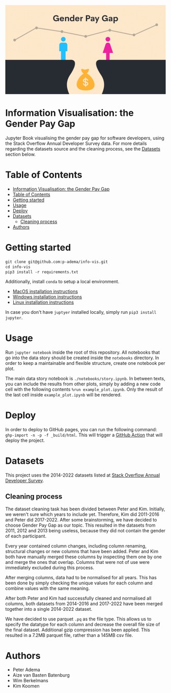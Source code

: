 ![gender pay gap banner](./banner.png?)

# Information Visualisation: the Gender Pay Gap

Jupyter Book visualising the gender pay gap for software developers,
using the Stack Overflow Annual Developer Survey data. For more details
regarding the datasets source and the cleaning process, see the
[Datasets](#datasets) section below.

# Table of Contents

- [Information Visualisation: the Gender Pay Gap](#information-visualisation-the-gender-pay-gap)
- [Table of Contents](#table-of-contents)
- [Getting started](#getting-started)
- [Usage](#usage)
- [Deploy](#deploy)
- [Datasets](#datasets)
  * [Cleaning process](#cleaning-process)
- [Authors](#authors)

# Getting started

```
git clone git@github.com:p-adema/info-vis.git
cd info-vis
pip3 install -r requirements.txt
```

Additionally, install `conda` to setup a local environment.
- [MacOS installation instructions](https://docs.conda.io/projects/conda/en/latest/user-guide/install/macos.html)
- [Windows installation instructions](https://docs.conda.io/projects/conda/en/latest/user-guide/install/windows.html)
- [Linux installation instructions](https://docs.conda.io/projects/conda/en/latest/user-guide/install/linux.html)

In case you don't have `juptyer` installed locally, simply run `pip3 install jupyter`.

# Usage

Run `jupyter notebook` inside the root of this repository. All notebooks that go
into the data story should be created inside the `notebooks` directory. In order
to keep a maintainable and flexible structure, create one notebook per plot.

The main data story notebook is `./notebooks/story.ipynb`. In between texts, you
can include the results from other plots, simply by adding a new code cell with
the following contents `%run example_plot.ipynb`. Only the result of the last
cell inside `example_plot.ipynb` will be rendered.

# Deploy

In order to deploy to GitHub pages, you can run the following command: `ghp-import -n -p -f _build/html`.
This will trigger a [GitHub Action](https://github.com/p-adema/info-vis/actions/workflows/pages/pages-build-deployment) that will deploy the project.

# Datasets

This project uses the 2014-2022 datasets listed at
[Stack Overflow Annual Developer Survey](https://insights.stackoverflow.com/survey).

## Cleaning process

The dataset cleaning task has been divided between Peter and Kim. Initially,
we weren't sure which years to include yet. Therefore, Kim did 2011-2016 and
Peter did 2017-2022. After some brainstorming, we have decided to choose Gender
Pay Gap as our topic. This resulted in the datasets from 2011, 2012 and 2013
being useless, because they did not contain the gender of each participant.

Every year contained column changes, including column renaming, structural
changes or new columns that have been added. Peter and Kim both have manually
merged these columns by inspecting them one by one and merge the ones that
overlap. Columns that were not of use were immediately excluded during this
process.

After merging columns, data had to be normalised for all years. This has been
done by simply checking the unique values for each column and combine values
with the same meaning.

After both Peter and Kim had successfully cleaned and normalised all columns,
both datasets from 2014-2016 and 2017-2022 have been merged together into a
single 2014-2022 dataset.

We have decided to use parquet `.pq` as the file type. This allows us to specify
the datatype for each column and decrease the overall file size of the final
dataset. Additional gzip compression has been applied. This resulted in a 7.2MB
parquet file, rather than a 145MB csv file.

# Authors
- Peter Adema
- Aize van Basten Batenburg
- Wim Berkelmans
- Kim Koomen
